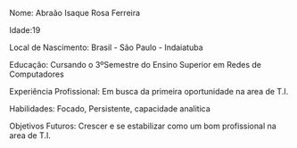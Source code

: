 Nome: Abraão Isaque Rosa Ferreira

Idade:19

Local de Nascimento: Brasil - São Paulo - Indaiatuba

Educação: Cursando o 3ºSemestre do Ensino Superior em Redes de Computadores

Experiência Profissional: Em busca da primeira oportunidade na area de T.I.

Habilidades: Focado, Persistente, capacidade analitica

Objetivos Futuros: Crescer e se estabilizar como um bom profissional na area de T.I.